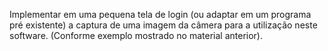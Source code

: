 Implementar em uma pequena tela de login (ou adaptar em um programa pré existente) a captura de uma imagem da câmera para a utilização neste software. (Conforme exemplo mostrado no material anterior).
